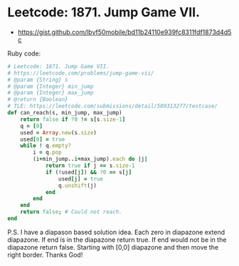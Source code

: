 # Leetcode: 1871. Jump Game VII.

- https://gist.github.com/lbvf50mobile/bd11b24110e939fc8311fdf1873d4d5c

Ruby code:
```Ruby
# Leetcode: 1871. Jump Game VII.
# https://leetcode.com/problems/jump-game-vii/
# @param {String} s
# @param {Integer} min_jump
# @param {Integer} max_jump
# @return {Boolean}
# TLE: https://leetcode.com/submissions/detail/509313277/testcase/
def can_reach(s, min_jump, max_jump)
    return false if ?0 != s[s.size-1] 
    q = [0]
    used = Array.new(s.size)
    used[0] = true
    while ! q.empty?
        i = q.pop
        (i+min_jump..i+max_jump).each do |j|
            return true if j == s.size-1
            if (!used[j]) && ?0 == s[j]
                used[j] = true
                q.unshift(j)
            end
        end
    end
    return false; # Could not reach.
end
```
P.S. I have a diapason based solution idea. Each zero in diapazone extend diapazone. If end is in the diapazone return true. If end would not be in the diapazone return false. Starting with [0,0] diapazone and then move the right border. Thanks God!

